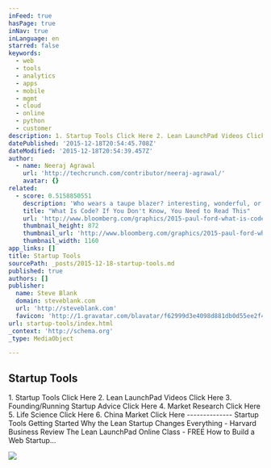 ```yaml
---
inFeed: true
hasPage: true
inNav: true
inLanguage: en
starred: false
keywords:
  - web
  - tools
  - analytics
  - apps
  - mobile
  - mgmt
  - cloud
  - online
  - python
  - customer
description: 1. Startup Tools Click Here 2. Lean LaunchPad Videos Click Here 3. Founding/Running Startup Advice Click Here 4. Market Research Click Here 5. Life Science Click Here 6. China Market Click Here -------------- Startup Tools Getting Started Why the Lean Startup Changes Everything - Harvard Business Review The Lean LaunchPad Online Class - FREE How to Build a Web Startup...
datePublished: '2015-12-18T20:54:45.708Z'
dateModified: '2015-12-18T20:54:39.457Z'
author:
  - name: Neeraj Agrawal
    url: 'http://techcrunch.com/contributor/neeraj-agrawal/'
    avatar: {}
related:
  - score: 0.5158850551
    description: 'Who wears a taupe blazer? interesting, wonderful, or disturbing way. A computer is a clock with benefits. They all work the same, doing second-grade math, one step at a time: Tick, take a number and put it in box one. Tick, take another number, put it in box two.'
    title: "What Is Code? If You Don't Know, You Need to Read This"
    url: 'http://www.bloomberg.com/graphics/2015-paul-ford-what-is-code/'
    thumbnail_height: 872
    thumbnail_url: 'http://www.bloomberg.com/graphics/2015-paul-ford-what-is-code/images/promo.jpg'
    thumbnail_width: 1160
app_links: []
title: Startup Tools
sourcePath: _posts/2015-12-18-startup-tools.md
published: true
authors: []
publisher:
  name: Steve Blank
  domain: steveblank.com
  url: 'http://steveblank.com'
  favicon: 'http://1.gravatar.com/blavatar/f62999d3e4098d881db0d55ee2f4fa2d?s=16'
url: startup-tools/index.html
_context: 'http://schema.org'
_type: MediaObject

---
```

<article style=""><h1>Startup Tools</h1><p>1. Startup Tools Click Here 2. Lean LaunchPad Videos Click Here 3. Founding/Running Startup Advice Click Here 4. Market Research Click Here 5. Life Science Click Here 6. China Market Click Here -------------- Startup Tools Getting Started Why the Lean Startup Changes Everything - Harvard Business Review The Lean LaunchPad Online Class - FREE How to Build a Web Startup...</p><img src="https://s3-us-west-2.amazonaws.com/the-grid-img/p/15c3adc52d71afb16015ef35a5bc565df87ca9db.jpg" /></article>